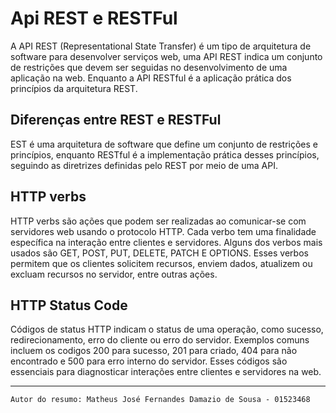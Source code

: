    # Api REST e RESTFul

A API REST (Representational State Transfer) é um tipo de arquitetura de software para desenvolver serviços web, uma API REST indica um conjunto de restrições que devem ser seguidas no desenvolvimento de uma aplicação na web. Enquanto a API RESTful é a aplicação prática dos princípios da arquitetura REST.

   ## Diferenças entre REST e RESTFul

EST é uma arquitetura de software que define um conjunto de restrições e princípios, enquanto RESTful é a implementação prática desses princípios, seguindo as diretrizes definidas pelo REST por meio de uma API.

   ## HTTP verbs

HTTP verbs são ações que podem ser realizadas ao comunicar-se com servidores web usando o protocolo HTTP. Cada verbo tem uma finalidade específica na interação entre clientes e servidores. Alguns dos verbos mais usados são GET, POST, PUT, DELETE, PATCH E OPTIONS. Esses verbos permitem que os clientes solicitem recursos, enviem dados, atualizem ou excluam recursos no servidor, entre outras ações.

   ## HTTP Status Code

Códigos de status HTTP indicam o status de uma operação, como sucesso, redirecionamento, erro do cliente ou erro do servidor. Exemplos comuns incluem os codigos 200 para sucesso, 201 para criado, 404 para não encontrado e 500 para erro interno do servidor. Esses códigos são essenciais para  diagnosticar interações entre clientes e servidores na web.

 ---

    Autor do resumo: Matheus José Fernandes Damazio de Sousa - 01523468
